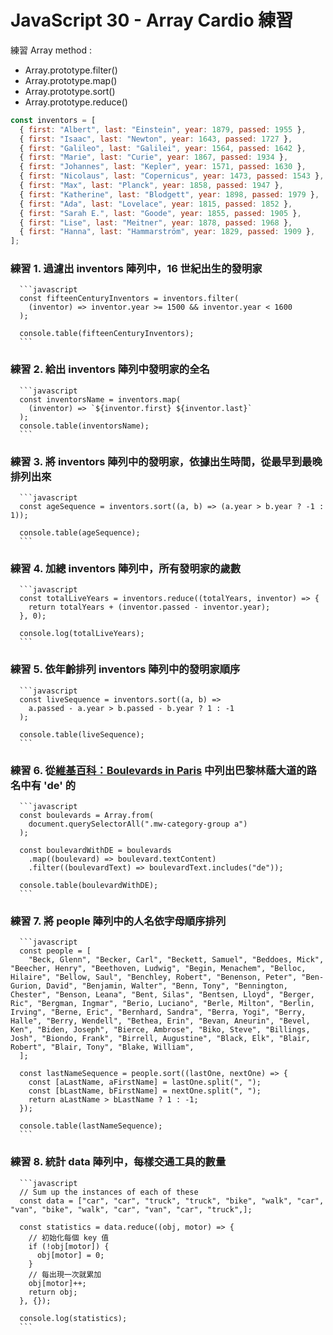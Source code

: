 # JavaScript 30 - Array Cardio 練習

練習 Array method :

- Array.prototype.filter()
- Array.prototype.map()
- Array.prototype.sort()
- Array.prototype.reduce()

```javascript
const inventors = [
  { first: "Albert", last: "Einstein", year: 1879, passed: 1955 },
  { first: "Isaac", last: "Newton", year: 1643, passed: 1727 },
  { first: "Galileo", last: "Galilei", year: 1564, passed: 1642 },
  { first: "Marie", last: "Curie", year: 1867, passed: 1934 },
  { first: "Johannes", last: "Kepler", year: 1571, passed: 1630 },
  { first: "Nicolaus", last: "Copernicus", year: 1473, passed: 1543 },
  { first: "Max", last: "Planck", year: 1858, passed: 1947 },
  { first: "Katherine", last: "Blodgett", year: 1898, passed: 1979 },
  { first: "Ada", last: "Lovelace", year: 1815, passed: 1852 },
  { first: "Sarah E.", last: "Goode", year: 1855, passed: 1905 },
  { first: "Lise", last: "Meitner", year: 1878, passed: 1968 },
  { first: "Hanna", last: "Hammarström", year: 1829, passed: 1909 },
];
```

### 練習 1. 過濾出 inventors 陣列中，16 世紀出生的發明家

      ```javascript
      const fifteenCenturyInventors = inventors.filter(
        (inventor) => inventor.year >= 1500 && inventor.year < 1600
      );

      console.table(fifteenCenturyInventors);
      ```

### 練習 2. 給出 inventors 陣列中發明家的全名

      ```javascript
      const inventorsName = inventors.map(
        (inventor) => `${inventor.first} ${inventor.last}`
      );
      console.table(inventorsName);
      ```

### 練習 3. 將 inventors 陣列中的發明家，依據出生時間，從最早到最晚排列出來

      ```javascript
      const ageSequence = inventors.sort((a, b) => (a.year > b.year ? -1 : 1));

      console.table(ageSequence);
      ```

### 練習 4. 加總 inventors 陣列中，所有發明家的歲數

      ```javascript
      const totalLiveYears = inventors.reduce((totalYears, inventor) => {
        return totalYears + (inventor.passed - inventor.year);
      }, 0);

      console.log(totalLiveYears);
      ```

### 練習 5. 依年齡排列 inventors 陣列中的發明家順序

      ```javascript
      const liveSequence = inventors.sort((a, b) =>
        a.passed - a.year > b.passed - b.year ? 1 : -1
      );

      console.table(liveSequence);
      ```

### 練習 6. 從[維基百科：Boulevards in Paris](https://en.wikipedia.org/wiki/Category:Boulevards_in_Paris) 中列出巴黎林蔭大道的路名中有 'de' 的

      ```javascript
      const boulevards = Array.from(
        document.querySelectorAll(".mw-category-group a")
      );

      const boulevardWithDE = boulevards
        .map((boulevard) => boulevard.textContent)
        .filter((boulevardText) => boulevardText.includes("de"));

      console.table(boulevardWithDE);
      ```

### 練習 7. 將 people 陣列中的人名依字母順序排列

      ```javascript
      const people = [
        "Beck, Glenn", "Becker, Carl", "Beckett, Samuel", "Beddoes, Mick", "Beecher, Henry", "Beethoven, Ludwig", "Begin, Menachem", "Belloc, Hilaire", "Bellow, Saul", "Benchley, Robert", "Benenson, Peter", "Ben-Gurion, David", "Benjamin, Walter", "Benn, Tony", "Bennington, Chester", "Benson, Leana", "Bent, Silas", "Bentsen, Lloyd", "Berger, Ric", "Bergman, Ingmar", "Berio, Luciano", "Berle, Milton", "Berlin, Irving", "Berne, Eric", "Bernhard, Sandra", "Berra, Yogi", "Berry, Halle", "Berry, Wendell", "Bethea, Erin", "Bevan, Aneurin", "Bevel, Ken", "Biden, Joseph", "Bierce, Ambrose", "Biko, Steve", "Billings, Josh", "Biondo, Frank", "Birrell, Augustine", "Black, Elk", "Blair, Robert", "Blair, Tony", "Blake, William",
      ];

      const lastNameSequence = people.sort((lastOne, nextOne) => {
        const [aLastName, aFirstName] = lastOne.split(", ");
        const [bLastName, bFirstName] = nextOne.split(", ");
        return aLastName > bLastName ? 1 : -1;
      });

      console.table(lastNameSequence);
      ```

### 練習 8. 統計 data 陣列中，每樣交通工具的數量

      ```javascript
      // Sum up the instances of each of these
      const data = ["car", "car", "truck", "truck", "bike", "walk", "car", "van", "bike", "walk", "car", "van", "car", "truck",];

      const statistics = data.reduce((obj, motor) => {
        // 初始化每個 key 值
        if (!obj[motor]) {
          obj[motor] = 0;
        }
        // 每出現一次就累加
        obj[motor]++;
        return obj;
      }, {});

      console.log(statistics);
      ```
